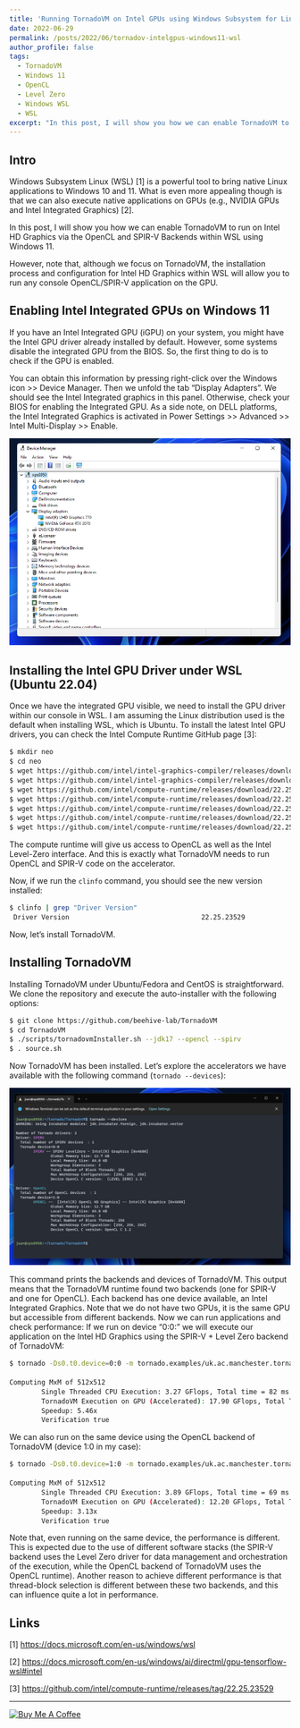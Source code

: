 ```yaml
---
title: 'Running TornadoVM on Intel GPUs using Windows Subsystem for Linux (WSL) for Windows 11'
date: 2022-06-29
permalink: /posts/2022/06/tornadov-intelgpus-windows11-wsl
author_profile: false
tags:
  - TornadoVM
  - Windows 11
  - OpenCL 
  - Level Zero
  - Windows WSL
  - WSL
excerpt: "In this post, I will show you how we can enable TornadoVM to run on Intel HD Graphics via the OpenCL and SPIR-V Backends within WSL using Windows 11"
---
```


## Intro

Windows Subsystem Linux (WSL) [1] is a powerful tool to bring native Linux applications to Windows 10 and 11. What is even more appealing though is that we can also execute native applications on GPUs (e.g., NVIDIA GPUs and Intel Integrated Graphics) [2].


In this post, I will show you how we can enable TornadoVM to run on Intel HD Graphics via the OpenCL and SPIR-V Backends within WSL using Windows 11.

However, note that, although we focus on TornadoVM, the installation process and configuration for Intel HD Graphics within WSL will allow you to run any console OpenCL/SPIR-V application on the GPU. 


## Enabling Intel Integrated GPUs on Windows 11

If you have an Intel Integrated GPU (iGPU) on your system, you might have the Intel GPU driver already installed by default. However, some systems disable the integrated GPU from the BIOS. So, the first thing to do is to check if the GPU is enabled.


You can obtain this information by pressing right-click over the Windows icon >> Device Manager. Then we unfold the tab “Display Adapters”. We should see the Intel Integrated graphics in this panel. Otherwise, check your BIOS for enabling the Integrated GPU. As a side note, on DELL platforms, the Intel Integrated Graphics is activated in Power Settings >> Advanced >> Intel Multi-Display >> Enable.


<p align="center">
<img width="700" height="" src="https://raw.githubusercontent.com/jjfumero/jjfumero.github.io/master/images/blogs/wsl-tornadovm/DriverInfo.png">
</p>

## Installing the Intel GPU Driver under WSL (Ubuntu 22.04)

Once we have the integrated GPU visible, we need to install the GPU driver within our console in WSL. I am assuming the Linux distribution used is the default when installing WSL, which is Ubuntu. To install the latest Intel GPU drivers, you can check the Intel Compute Runtime GitHub page [3]:


```bash
$ mkdir neo
$ cd neo
$ wget https://github.com/intel/intel-graphics-compiler/releases/download/igc-1.0.11378/intel-igc-core_1.0.11378_amd64.deb
$ wget https://github.com/intel/intel-graphics-compiler/releases/download/igc-1.0.11378/intel-igc-opencl_1.0.11378_amd64.deb
$ wget https://github.com/intel/compute-runtime/releases/download/22.25.23529/intel-level-zero-gpu-dbgsym_1.3.23529_amd64.ddeb
$ wget https://github.com/intel/compute-runtime/releases/download/22.25.23529/intel-level-zero-gpu_1.3.23529_amd64.deb
$ wget https://github.com/intel/compute-runtime/releases/download/22.25.23529/intel-opencl-icd-dbgsym_22.25.23529_amd64.ddeb
$ wget https://github.com/intel/compute-runtime/releases/download/22.25.23529/intel-opencl-icd_22.25.23529_amd64.deb
$ wget https://github.com/intel/compute-runtime/releases/download/22.25.23529/libigdgmm12_22.1.3_amd64.deb
```

The compute runtime will give us access to OpenCL as well as the Intel Level-Zero interface. And this is exactly what TornadoVM needs to run OpenCL and SPIR-V code on the accelerator.

Now, if we run the `clinfo` command, you should see the new version installed:

```bash
$ clinfo | grep "Driver Version"
 Driver Version                              	22.25.23529
```

Now, let’s install TornadoVM.


## Installing TornadoVM

Installing TornadoVM under Ubuntu/Fedora and CentOS is straightforward. We clone the repository and execute the auto-installer with the following options:


```bash
$ git clone https://github.com/beehive-lab/TornadoVM
$ cd TornadoVM
$ ./scripts/tornadovmInstaller.sh --jdk17 --opencl --spirv
$ . source.sh
```
 
Now TornadoVM has been installed. Let’s explore the accelerators we have available with the following command (`tornado --devices`):

<p align="center">
<img width="700" height="" src="https://raw.githubusercontent.com/jjfumero/jjfumero.github.io/master/images/blogs/wsl-tornadovm/tornadovm-wsl.png">
</p>


This command prints the backends and devices of TornadoVM. This output means that the TornadoVM runtime found two backends (one for SPIR-V and one for OpenCL). Each backend has one device available, an Intel Integrated Graphics. Note that we do not have two GPUs, it is the same GPU but accessible from different backends.
Now we can run applications and check performance:
If we run on device “0:0:” we will execute our application on the Intel HD Graphics using the SPIR-V + Level Zero backend of TornadoVM:

```bash
$ tornado -Ds0.t0.device=0:0 -m tornado.examples/uk.ac.manchester.tornado.examples.compute.MatrixMultiplication2D

Computing MxM of 512x512
    	Single Threaded CPU Execution: 3.27 GFlops, Total time = 82 ms
    	TornadoVM Execution on GPU (Accelerated): 17.90 GFlops, Total Time = 15 ms
    	Speedup: 5.46x
    	Verification true
```

We can also run on the same device using the OpenCL backend of TornadoVM (device 1:0 in my case):


```bash
$ tornado -Ds0.t0.device=1:0 -m tornado.examples/uk.ac.manchester.tornado.examples.compute.MatrixMultiplication2D

Computing MxM of 512x512
    	Single Threaded CPU Execution: 3.89 GFlops, Total time = 69 ms
    	TornadoVM Execution on GPU (Accelerated): 12.20 GFlops, Total Time = 22 ms
    	Speedup: 3.13x
    	Verification true
```

Note that, even running on the same device, the performance is different. This is expected due to the use of different software stacks (the SPIR-V backend uses the Level Zero driver for data management and orchestration of the execution, while the OpenCL backend of TornadoVM uses the OpenCL runtime). Another reason to achieve different performance is that thread-block selection is different between these two backends, and this can influence quite a lot in performance.


## Links

[1] https://docs.microsoft.com/en-us/windows/wsl  

[2] https://docs.microsoft.com/en-us/windows/ai/directml/gpu-tensorflow-wsl#intel  


[3] https://github.com/intel/compute-runtime/releases/tag/22.25.23529


________________________________

<a href="https://www.buymeacoffee.com/snatverk" target="_blank"><img src="https://cdn.buymeacoffee.com/buttons/v2/default-yellow.png" alt="Buy Me A Coffee" style="height: 60px !important;width: 217px !important;" ></a>

